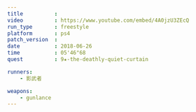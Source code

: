```yaml
---
title          :
video          : https://www.youtube.com/embed/4A0jzU3ZEcQ
run_type       : freestyle
platform       : ps4
patch_version  : 
date           : 2018-06-26
time           : 05'46"68
quest          : 9★-the-deathly-quiet-curtain

runners:
    - 影武者

weapons:
    - gunlance
---
```

